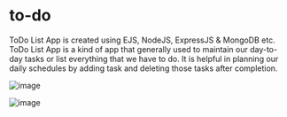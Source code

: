 # to-do
ToDo List App is created using EJS, NodeJS, ExpressJS & MongoDB etc.
ToDo List App is a kind of app that generally used to maintain our day-to-day tasks or list everything that we have to do. It is helpful in planning our daily schedules by adding task and deleting those tasks after completion.

![image](https://user-images.githubusercontent.com/110153941/201165073-56cc7e21-aae3-4eef-b033-1fdd9e216e75.png)

![image](https://user-images.githubusercontent.com/110153941/201165534-a027bb0d-0f7b-49e0-9c2f-fb45535bdd47.png)
